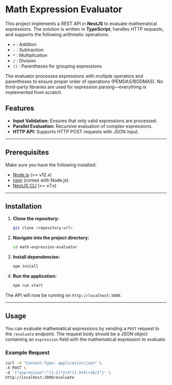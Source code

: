 # Math Expression Evaluator

This project implements a REST API in **NestJS** to evaluate mathematical expressions. The solution is written in **TypeScript**, handles HTTP requests, and supports the following arithmetic operations:

- `+` : Addition
- `-` : Subtraction
- `*` : Multiplication
- `/` : Division
- `()` : Parentheses for grouping expressions

The evaluator processes expressions with multiple operators and parentheses to ensure proper order of operations (PEMDAS/BODMAS). No third-party libraries are used for expression parsing—everything is implemented from scratch.

## Features
- **Input Validation:** Ensures that only valid expressions are processed.
- **Parallel Evaluation:** Recursive evaluation of complex expressions.
- **HTTP API:** Supports HTTP POST requests with JSON input.

---

## Prerequisites
Make sure you have the following installed:
- [Node.js](https://nodejs.org/) (>= v12.x)
- [npm](https://www.npmjs.com/) (comes with Node.js)
- [NestJS CLI](https://docs.nestjs.com/cli/overview) (>= v7.x)

---

## Installation

1. **Clone the repository:**
    ```bash
    git clone <repository-url>
    ```
   
2. **Navigate into the project directory:**
    ```bash
    cd math-expression-evaluator
    ```

3. **Install dependencies:**
    ```bash
    npm install
    ```

4. **Run the application:**
    ```bash
    npm run start
    ```

The API will now be running on `http://localhost:3000`.

---

## Usage

You can evaluate mathematical expressions by sending a `POST` request to the `/evaluate` endpoint. The request body should be a JSON object containing an `expression` field with the mathematical expression to evaluate.

### Example Request

```bash
curl -H "Content-Type: application/json" \
-X POST \
-d '{"expression":"(1-1)*2+3*(1-3+4)+10/2"}' \
http://localhost:3000/evaluate
